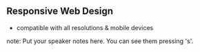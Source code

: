 ##  Responsive Web Design

- compatible with all resolutions & mobile devices

note:
    Put your speaker notes here.
    You can see them pressing 's'.
